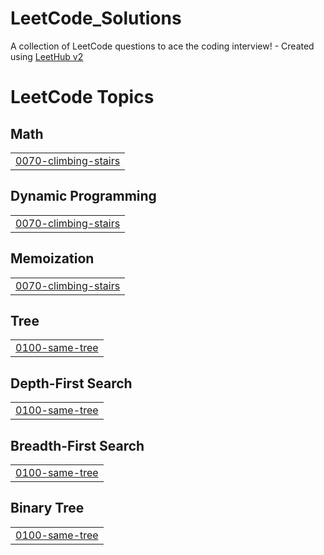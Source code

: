 # LeetCode_Solutions
A collection of LeetCode questions to ace the coding interview! - Created using [LeetHub v2](https://github.com/arunbhardwaj/LeetHub-2.0)

<!---LeetCode Topics Start-->
# LeetCode Topics
## Math
|  |
| ------- |
| [0070-climbing-stairs](https://github.com/anshpandey003/LeetCode_Solutions/tree/master/0070-climbing-stairs) |
## Dynamic Programming
|  |
| ------- |
| [0070-climbing-stairs](https://github.com/anshpandey003/LeetCode_Solutions/tree/master/0070-climbing-stairs) |
## Memoization
|  |
| ------- |
| [0070-climbing-stairs](https://github.com/anshpandey003/LeetCode_Solutions/tree/master/0070-climbing-stairs) |
## Tree
|  |
| ------- |
| [0100-same-tree](https://github.com/anshpandey003/LeetCode_Solutions/tree/master/0100-same-tree) |
## Depth-First Search
|  |
| ------- |
| [0100-same-tree](https://github.com/anshpandey003/LeetCode_Solutions/tree/master/0100-same-tree) |
## Breadth-First Search
|  |
| ------- |
| [0100-same-tree](https://github.com/anshpandey003/LeetCode_Solutions/tree/master/0100-same-tree) |
## Binary Tree
|  |
| ------- |
| [0100-same-tree](https://github.com/anshpandey003/LeetCode_Solutions/tree/master/0100-same-tree) |
<!---LeetCode Topics End-->